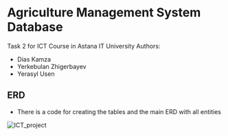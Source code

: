 # Agriculture Management System Database
Task 2 for ICT Course in Astana IT University
Authors:
- Dias Kamza 
- Yerkebulan Zhigerbayev
- Yerasyl Usen

## ERD
- There is a code for creating the tables and the main ERD with all entities

![ICT_project](https://user-images.githubusercontent.com/68639981/99115969-7db73d80-261d-11eb-89ee-26de658d289b.png)
